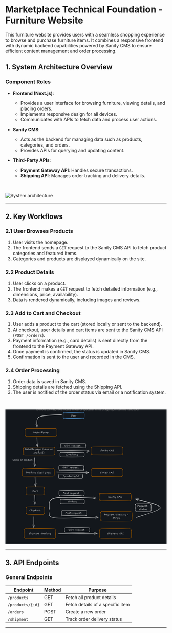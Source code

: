 # Marketplace Technical Foundation - Furniture Website

This furniture website provides users with a seamless shopping experience to browse and purchase furniture items. It combines a responsive frontend with dynamic backend capabilities powered by Sanity CMS to ensure efficient content management and order processing.

## 1. System Architecture Overview

### Component Roles

- **Frontend (Next.js)**:

  - Provides a user interface for browsing furniture, viewing details, and placing orders.
  - Implements responsive design for all devices.
  - Communicates with APIs to fetch data and process user actions.

- **Sanity CMS**:

  - Acts as the backend for managing data such as products, categories, and orders.
  - Provides APIs for querying and updating content.

- **Third-Party APIs**:

  - **Payment Gateway API**: Handles secure transactions.
  - **Shipping API**: Manages order tracking and delivery details.

<br>

![System architecture](./systemarc.png "system architecture design")



---

## 2. Key Workflows

### 2.1 User Browses Products

1. User visits the homepage.
2. The frontend sends a `GET` request to the Sanity CMS API to fetch product categories and featured items.
3. Categories and products are displayed dynamically on the site.

### 2.2 Product Details

1. User clicks on a product.
2. The frontend makes a `GET` request to fetch detailed information (e.g., dimensions, price, availability).
3. Data is rendered dynamically, including images and reviews.

### 2.3 Add to Cart and Checkout

1. User adds a product to the cart (stored locally or sent to the backend).
2. At checkout, user details and cart items are sent to the Sanity CMS API (`POST /orders`).
3. Payment information (e.g., card details) is sent directly from the frontend to the Payment Gateway API.
4. Once payment is confirmed, the status is updated in Sanity CMS.
5. Confirmation is sent to the user and recorded in the CMS.

### 2.4 Order Processing

1. Order data is saved in Sanity CMS.
2. Shipping details are fetched using the Shipping API.
3. The user is notified of the order status via email or a notification system.

<br>

![System flow Chart](./asserts/systemflow.png "work flow design")



---

## 3. API Endpoints

### General Endpoints

| Endpoint         | Method | Purpose                                                                   |
| ---------------- | ------ | -------------------------------- |
| `/products`      | GET    | Fetch all product details        | 
| `/products/{id}` | GET    | Fetch details of a specific item |
| `/orders`        | POST   | Create a new order               |
| `/shipment`      | GET    | Track order delivery status      |

---